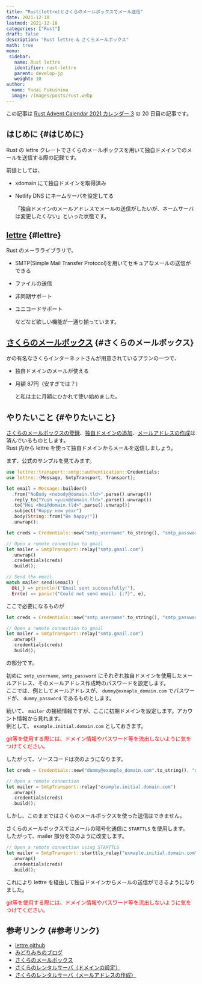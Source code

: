 ```yaml
---
title: "Rust(lettre)とさくらのメールボックスでメール送信"
date: 2021-12-18
lastmod: 2021-12-18
categories: ["Rust"]
draft: false
description: "Rust lettre & さくらメールボックス"
math: true
menu:
 sidebar:
   name: Rust lettre
   identifier: rust-lettre
   parent: develop-jp
   weight: 10
author:
  name: Yudai Fukushima
  image: /images/posts/rust.webp
---
```


この記事は [Rust Advent Calendar 2021 カレンダー 3](https://qiita.com/advent-calendar/2021/rust) の 20 日目の記事です。  

## はじめに {#はじめに}

Rust の lettre クレートでさくらのメールボックスを用いて独自ドメインでのメールを送信する際の記録です。  

前提としては、  

-   xdomain にて独自ドメインを取得済み
-   Netlify DNS にネームサーバを設定してる  
    
    「独自ドメインのメールアドレスでメールの送信がしたいが、ネームサーバは変更したくない」といった状態です。


## [lettre](https://github.com/lettre/lettre) {#lettre}

Rust のメーラライブラリで、  

-   SMTP(Simple Mail Transfer Protocol)を用いてセキュアなメールの送信ができる
-   ファイルの送信
-   非同期サポート
-   ユニコードサポート  
    
    などなど欲しい機能が一通り揃っています。


## [さくらのメールボックス](https://rs.sakura.ad.jp/mail/) {#さくらのメールボックス}

かの有名なさくらインターネットさんが用意されているプランの一つで、  

-   独自ドメインのメールが使える
-   月額 87円（安すぎでは？）  
    
    と私は主に月額にひかれて使い始めました。


## やりたいこと {#やりたいこと}

[さくらのメールボックスの登録](https://www.sakura.ne.jp/mail/)、[独自ドメインの追加](https://help.sakura.ad.jp/360000237321/#03)、[メールアドレスの作成](https://help.sakura.ad.jp/360000225362/#02)は済んでいるものとします。  
Rust 内から lettre を使って独自ドメインからメールを送信しましょう。  

まず、公式のサンプルを見てみます。  

```rust
use lettre::transport::smtp::authentication::Credentials;
use lettre::{Message, SmtpTransport, Transport};

let email = Message::builder()
  .from("NoBody <nobody@domain.tld>".parse().unwrap())
  .reply_to("Yuin <yuin@domain.tld>".parse().unwrap())
  .to("Hei <hei@domain.tld>".parse().unwrap())
  .subject("Happy new year")
  .body(String::from("Be happy!"))
  .unwrap();

let creds = Credentials::new("smtp_username".to_string(), "smtp_password".to_string());

// Open a remote connection to gmail
let mailer = SmtpTransport::relay("smtp.gmail.com")
  .unwrap()
  .credentials(creds)
  .build();

// Send the email
match mailer.send(&email) {
  Ok(_) => println!("Email sent successfully!"),
  Err(e) => panic!("Could not send email: {:?}", e),
```

ここで必要になるものが  

```rust
let creds = Credentials::new("smtp_username".to_string(), "smtp_password".to_string());

// Open a remote connection to gmail
let mailer = SmtpTransport::relay("smtp.gmail.com")
  .unwrap()
  .credentials(creds)
  .build();
```

の部分です。  

初めに `smtp_username`, `smtp_password` にそれぞれ独自ドメインを使用したメールアドレス、そのメールアドレス作成時のパスワードを設定します。  
ここでは、例としてメールアドレスが、 `dummy@exmaple_domain.com` でパスワードが、 `dummy_password` であるものとします。  

続いて、 `mailer` の接続情報ですが、ここに初期ドメインを設定します。アカウント情報から見れます。  
例として、 `example.initial.domain.com` としておきます。  

<span style="color: red"> git等を使用する際には、ドメイン情報やパスワード等を流出しないように気をつけてください。</span>  

したがって、ソースコードは次のようになります。  

```rust
let creds = Credentials::new("dummy@example_domain.com".to_string(), "dummy_password".to_string());

// Open a remote connection
let mailer = SmtpTransport::relay("example.initial.domain.com")
  .unwrap()
  .credentials(creds)
  .build();
```

しかし、このままではさくらのメールボックスを使った送信はできません。  

さくらのメールボックスではメールの暗号化通信に `STARTTLS` を使用します。  
したがって、mailer 部分を次のように改変します。  

```rust
// Open a remote connection using STARTTLS
let mailer = SmtpTransport::starttls_relay("exmaple.initial.domain.com")
  .unwrap()
  .credentials(creds)
  .build();
```

これにより lettre を経由して独自ドメインからメールの送信ができるようになりました。  

<span style="color: red"> git等を使用する際には、ドメイン情報やパスワード等を流出しないように気をつけてください。</span>  


## 参考リンク {#参考リンク}

-   [lettre github](https://github.com/lettre/lettre)
-   [みどりみちのブログ](https://midorimici.com/posts/dokuji-domain-mail-sakura-netlify/)
-   [さくらのメールボックス](https://www.sakura.ne.jp/mail/)
-   [さくらのレンタルサーバ（ドメインの設定）](https://help.sakura.ad.jp/360000237321/#03)
-   [さくらのレンタルサーバ（メールアドレスの作成）](https://help.sakura.ad.jp/360000225362/#02)

